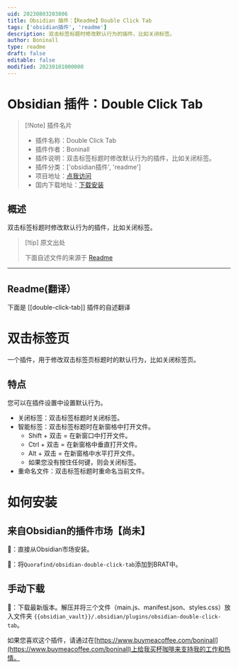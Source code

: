 ```yaml
---
uid: 20230803203806
title: Obsidian 插件：【Readme】Double Click Tab
tags: ['obsidian插件', 'readme']
description: 双击标签标题时修改默认行为的插件，比如关闭标签。
author: Boninall
type: readme
draft: false
editable: false
modified: 20230101000000
---
```


# Obsidian 插件：Double Click Tab

> [!Note] 插件名片
> - 插件名称：Double Click Tab
> - 插件作者：Boninall
> - 插件说明：双击标签标题时修改默认行为的插件，比如关闭标签。
> - 插件分类：['obsidian插件', 'readme']
> - 项目地址：[点我访问](https://github.com/Quorafind/Obsidian-Double-Click-Tab)
> - 国内下载地址：[下载安装](https://pkmer.cn/products/plugin/pluginMarket/?double-click-tab)

## 概述

双击标签标题时修改默认行为的插件，比如关闭标签。



> [!tip] 原文出处
> 
>下面自述文件的来源于 [Readme](https://ghproxy.net/https://raw.githubusercontent.com/Quorafind/Obsidian-Double-Click-Tab/master/README.md)
> 

---

## Readme(翻译）

下面是 [[double-click-tab]] 插件的自述翻译


# 双击标签页

一个插件，用于修改双击标签页标题时的默认行为，比如关闭标签页。

## 特点

您可以在插件设置中设置默认行为。

- 关闭标签：双击标签标题时关闭标签。
- 智能标签：双击标签标题时在新窗格中打开文件。
	- Shift + 双击 = 在新窗口中打开文件。
	- Ctrl + 双击 = 在新窗格中垂直打开文件。
	- Alt + 双击 = 在新窗格中水平打开文件。
	- 如果您没有按住任何键，则会关闭标签。
- 重命名文件：双击标签标题时重命名当前文件。

# 如何安装

## 来自Obsidian的插件市场【尚未】
💜：直接从Obsidian市场安装。

🚗：将`Quorafind/obsidian-double-click-tab`添加到BRAT中。

## 手动下载

🚚：下载最新版本。解压并将三个文件（main.js、manifest.json、styles.css）放入文件夹 `{{obsidian_vault}}/.obsidian/plugins/obsidian-double-click-tab`。

如果您喜欢这个插件，请通过在[https://www.buymeacoffee.com/boninall](https://www.buymeacoffee.com/boninall)上给我买杯咖啡来支持我的工作和热情。






